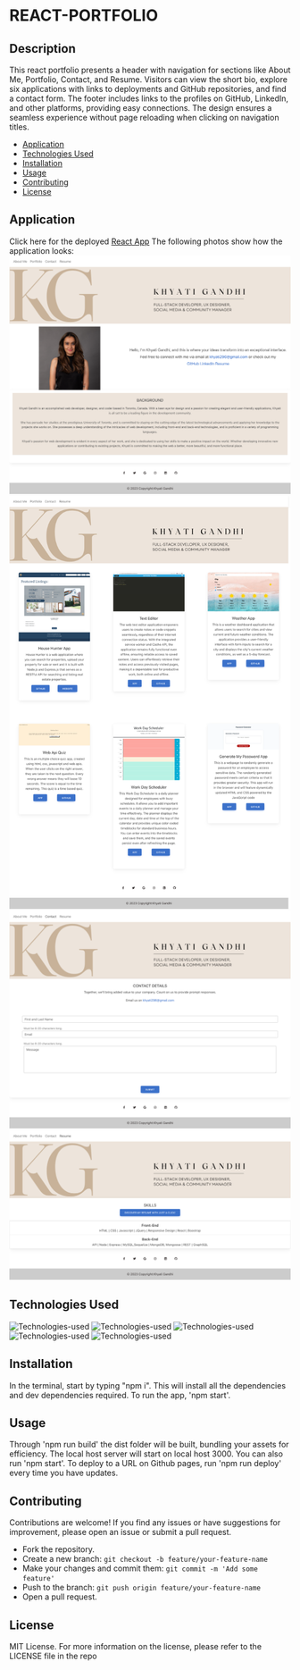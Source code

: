 # REACT-PORTFOLIO

## Description

This react portfolio presents a header with navigation for sections like About Me, Portfolio, Contact, and Resume. Visitors can view the short bio, explore six applications with links to deployments and GitHub repositories, and find a contact form. The footer includes links to the profiles on GitHub, LinkedIn, and other platforms, providing easy connections. The design ensures a seamless experience without page reloading when clicking on navigation titles.

- [Application](#Application)
- [Technologies Used](#TechnologiesUsed)
- [Installation](#Installation)
- [Usage](#usage)
- [Contributing](#Contributing)
- [License](#license)

## Application

Click here for the deployed [React App](https://thekhyatigandhi.github.io/react-portfolio/)
The following photos show how the application looks:
![Alt text](./public/HomePage.png)
![Alt text](./public/Portfolio.png)
![Alt text](./public/contact.png)
![Alt text](./public/resume.png)

## Technologies Used

![Technologies-used](https://img.shields.io/badge/-ReactJs-61DAFB?logo=react&logoColor=white&style=for-the-badge)
![Technologies-used](https://img.shields.io/badge/-JavaScript-007396?logo=JavaScript&logoColor=white)
![Technologies-used](https://img.shields.io/badge/-npm-CB3837?logo=npm&logoColor=white)
![Technologies-used](https://img.shields.io/badge/-Express-000000?logo=Express&logoColor=white)
![Technologies-used](https://img.shields.io/badge/-Node.js-339933?logo=Node.js&logoColor=white)

## Installation

In the terminal, start by typing "npm i". This will install all the dependencies and dev dependencies required. To run the app, 'npm start'.

## Usage

Through 'npm run build' the dist folder will be built, bundling your assets for efficiency. The local host server will start on local host 3000. You can also run 'npm start'. To deploy to a URL on Github pages, run 'npm run deploy' every time you have updates.

## Contributing

Contributions are welcome! If you find any issues or have suggestions for improvement, please open an issue or submit a pull request.

- Fork the repository.
- Create a new branch: `git checkout -b feature/your-feature-name`
- Make your changes and commit them: `git commit -m 'Add some feature'`
- Push to the branch: `git push origin feature/your-feature-name`
- Open a pull request.

## License

MIT License.
For more information on the license, please refer to the LICENSE file in the repo
